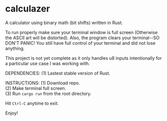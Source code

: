 # calculazer
A calculator using binary math (bit shifts) written in Rust.

To run properly make sure your terminal window is full screen 
(Otherwise the ASCII art will be distorted). Also, the program 
clears your terminal--SO DON'T PANIC! You still have full 
control of your terminal and did not lose anything.

This project is not yet complete as it only handles u8 inputs 
intentionally for a particular use case I was working with.

DEPENDENCIES:
(1) Lastest stable version of Rust. </br>

INSTRUCTIONS:
(1) Download repo.</br> 
(2) Make terminal full screen.</br>
(3) Run `cargo run` from the root directory.</br>

Hit `Ctrl-C` anytime to exit.

Enjoy!
